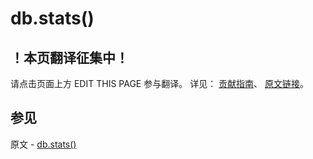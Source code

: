 # db.stats()

## ！本页翻译征集中！

请点击页面上方 EDIT THIS PAGE 参与翻译。
详见：
[贡献指南]( https://github.com/JinMuInfo/MongoDB-Manual-zh/blob/master/CONTRIBUTING.md )、
[原文链接](  https://docs.mongodb.com/manual/reference/method/db.stats/  )。

## 参见

原文 - [db.stats()]( https://docs.mongodb.com/manual/reference/method/db.stats/ )

